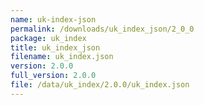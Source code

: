 ```yaml
---
name: uk-index-json
permalink: /downloads/uk_index_json/2_0_0
package: uk_index
title: uk_index_json
filename: uk_index.json
version: 2.0.0
full_version: 2.0.0
file: /data/uk_index/2.0.0/uk_index.json
---
```

